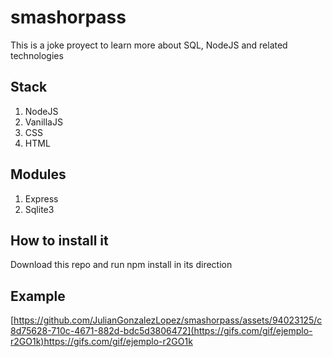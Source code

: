 # smashorpass
This is a joke proyect to learn more about SQL, NodeJS and related technologies

## Stack
1. NodeJS
2. VanillaJS
3. CSS
4. HTML

## Modules
1. Express
2. Sqlite3

## How to install it
Download this repo and run npm install in its direction

## Example
[https://github.com/JulianGonzalezLopez/smashorpass/assets/94023125/c8d75628-710c-4671-882d-bdc5d3806472](https://gifs.com/gif/ejemplo-r2GO1k)https://gifs.com/gif/ejemplo-r2GO1k

